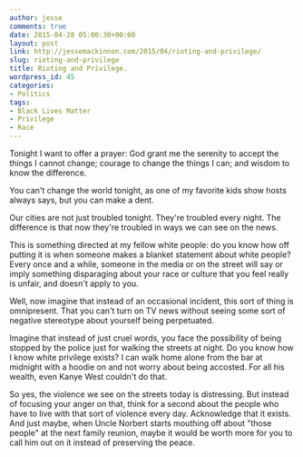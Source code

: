 ```yaml
---
author: jesse
comments: true
date: 2015-04-28 05:00:30+00:00
layout: post
link: http://jessemackinnon.com/2015/04/rioting-and-privilege/
slug: rioting-and-privilege
title: Rioting and Privilege.
wordpress_id: 45
categories:
- Politics
tags:
- Black Lives Matter
- Privilege
- Race
---
```


Tonight I want to offer a prayer: God grant me the serenity to accept the things I cannot change; courage to change the things I can; and wisdom to know the difference.

You can't change the world tonight, as one of my favorite kids show hosts always says, but you can make a dent.

Our cities are not just troubled tonight. They're troubled every night. The difference is that now they're troubled in ways we can see on the news.




This is something directed at my fellow white people: do you know how off putting it is when someone makes a blanket statement about white people? Every once and a while, someone in the media or on the street will say or imply something disparaging about your race or culture that you feel really is unfair, and doesn't apply to you.

Well, now imagine that instead of an occasional incident, this sort of thing is omnipresent. That you can't turn on TV news without seeing some sort of negative stereotype about yourself being perpetuated.

Imagine that instead of just cruel words, you face the possibility of being stopped by the police just for walking the streets at night. Do you know how I know white privilege exists? I can walk home alone from the bar at midnight with a hoodie on and not worry about being accosted. For all his wealth, even Kanye West couldn't do that.

So yes, the violence we see on the streets today is distressing. But instead of focusing your anger on that, think for a second about the people who have to live with that sort of violence every day. Acknowledge that it exists. And just maybe, when Uncle Norbert starts mouthing off about "those people" at the next family reunion, maybe it would be worth more for you to call him out on it instead of preserving the peace.


